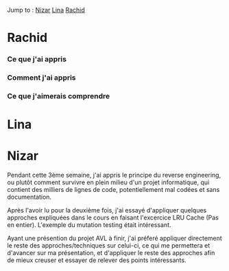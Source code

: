 Jump to :
[Nizar](#nizar)
[Lina](#lina)
[Rachid](#rachid)

# Rachid

### Ce que j'ai appris



### Comment j'ai appris



### Ce que j'aimerais comprendre



# Lina


# Nizar

Pendant cette 3ème semaine, j'ai appris le principe du reverse engineering, ou plutôt comment survivre en plein milieu d'un projet informatique, qui contient des milliers de lignes de code, potentiellement mal codées et sans documentation.

Après l'avoir lu pour la deuxième fois, j'ai essayé d'appliquer quelques approches expliquées dans le cours en faisant l'excercice LRU Cache (Pas en entier). L'exemple du mutation testing était intéressant.

Ayant une présention du projet AVL à finir, j'ai préferé appliquer directement le reste des approches/techniques sur celui-ci, ce qui me permettera et d'avancer sur ma présentation, et d'appliquer le reste des approches afin de mieux creuser et essayer de relever des points intéressants. 

